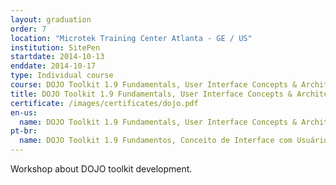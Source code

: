 ```yaml
---
layout: graduation
order: 7
location: "Microtek Training Center Atlanta - GE / US"
institution: SitePen
startdate: 2014-10-13
enddate: 2014-10-17
type: Individual course
course: DOJO Toolkit 1.9 Fundamentals, User Interface Concepts & Architecture
title: DOJO Toolkit 1.9 Fundamentals, User Interface Concepts & Architecture
certificate: /images/certificates/dojo.pdf
en-us:
  name: DOJO Toolkit 1.9 Fundamentals, User Interface Concepts & Architecture
pt-br:
  name: DOJO Toolkit 1.9 Fundamentos, Conceito de Interface com Usuário & Arquitetura
---
```


Workshop about DOJO toolkit development.
